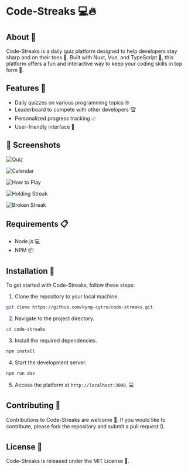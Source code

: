 # Code-Streaks 💻🔥

## About 🧐

Code-Streaks is a daily quiz platform designed to help developers stay sharp and on their toes 💪. Built with Nuxt, Vue, and TypeScript 🚀, this platform offers a fun and interactive way to keep your coding skills in top form 💯.

## Features 🎉

- Daily quizzes on various programming topics 🤓
- Leaderboard to compete with other developers 🏆
- Personalized progress tracking 📈
- User-friendly interface 🙌

## 📸 Screenshots

![Quiz](https://imgur.com/VdzJhbr.png "Quiz")

![Calendar](https://imgur.com/D1uum4K.png "Calendar")

![How to Play](https://imgur.com/SyCO4II.png "HowToPlay")

![Holding Streak](https://imgur.com/94RZMNz.png "Holding Streak")

![Broken Streak](https://imgur.com/m3TV5pX.png "Broken Streak")

## Requirements 📋

- Node.js 💻
- NPM 📦

## Installation 💾

To get started with Code-Streaks, follow these steps:

1. Clone the repository to your local machine.

```bash
git clone https://github.com/kyng-cytro/code-streaks.git
```

2. Navigate to the project directory.

```bash
cd code-streaks
```

3. Install the required dependencies.

```bash
npm install
```

4. Start the development server.

```bash
npm run dev
```

5. Access the platform at `http://localhost:3000`. 💻

## Contributing 🤝

Contributions to Code-Streaks are welcome 🙌. If you would like to contribute, please fork the repository and submit a pull request 🔃.

## License 📜

Code-Streaks is released under the MIT License 🎉.
